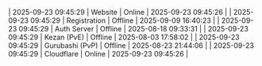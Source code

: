 | 2025-09-23 09:45:29 | Website | Online | 2025-09-23 09:45:26 |
| 2025-09-23 09:45:29 | Registration | Offline | 2025-09-09 16:40:23 |
| 2025-09-23 09:45:29 | Auth Server | Offline | 2025-08-18 09:33:31 |
| 2025-09-23 09:45:29 | Kezan (PvE) | Offline | 2025-08-03 17:58:02 |
| 2025-09-23 09:45:29 | Gurubashi (PvP) | Offline | 2025-08-23 21:44:06 |
| 2025-09-23 09:45:29 | Cloudflare | Online | 2025-09-23 09:45:26 |
